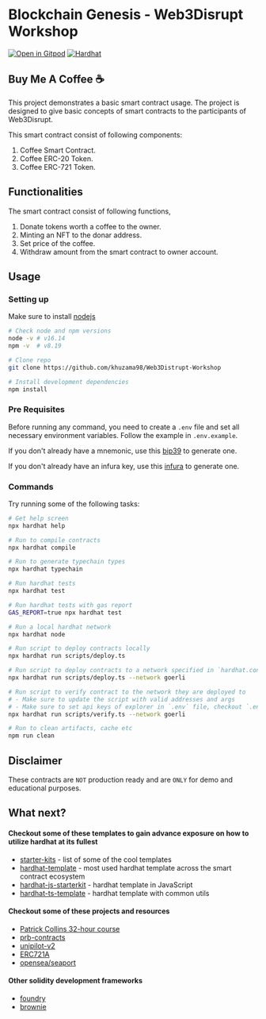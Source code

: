 # Blockchain Genesis - Web3Disrupt Workshop

[![Open in Gitpod][gitpod-badge]][gitpod] [![Hardhat][hardhat-badge]][hardhat]

[gitpod]: https://gitpod.io/#https://github.com/khuzama98/Web3Distrupt-Workshop
[gitpod-badge]: https://img.shields.io/badge/Gitpod-Open%20in%20Gitpod-FFB45B?logo=gitpod
[hardhat]: https://hardhat.org/
[hardhat-badge]: https://img.shields.io/badge/Built%20with-Hardhat-FFDB1C.svg

## Buy Me A Coffee ☕

This project demonstrates a basic smart contract usage. The project is designed to give basic concepts of smart contracts to the participants of Web3Disrupt.

This smart contract consist of following components:

1. Coffee Smart Contract.
2. Coffee ERC-20 Token.
3. Coffee ERC-721 Token.

## Functionalities

The smart contract consist of following functions,

1. Donate tokens worth a coffee to the owner.
2. Minting an NFT to the donar address.
3. Set price of the coffee.
4. Withdraw amount from the smart contract to owner account.

## Usage

### Setting up

Make sure to install [nodejs](https://nodejs.org/en/)

```sh
# Check node and npm versions
node -v # v16.14
npm -v  # v8.19

# Clone repo
git clone https://github.com/khuzama98/Web3Distrupt-Workshop

# Install development dependencies
npm install
```

### Pre Requisites

Before running any command, you need to create a `.env` file and set all necessary environment
variables. Follow the example in `.env.example`.

If you don't already have a mnemonic, use this [bip39](https://iancoleman.io/bip39/) to
generate one.

If you don't already have an infura key, use this [infura](https://infura.io/) to generate one.

### Commands

Try running some of the following tasks:

```sh
# Get help screen
npx hardhat help

# Run to compile contracts
npx hardhat compile

# Run to generate typechain types
npx hardhat typechain

# Run hardhat tests
npx hardhat test

# Run hardhat tests with gas report
GAS_REPORT=true npx hardhat test

# Run a local hardhat network
npx hardhat node

# Run script to deploy contracts locally
npx hardhat run scripts/deploy.ts

# Run script to deploy contracts to a network specified in `hardhat.config.ts`
npx hardhat run scripts/deploy.ts --network goerli

# Run script to verify contract to the network they are deployed to
# - Make sure to update the script with valid addresses and args
# - Make sure to set api keys of explorer in `.env` file, checkout `.env.example` for example
npx hardhat run scripts/verify.ts --network goerli

# Run to clean artifacts, cache etc
npm run clean
```

## Disclaimer

These contracts are `NOT` production ready and are `ONLY` for demo and educational purposes.

## What next?

#### Checkout some of these templates to gain advance exposure on how to utilize hardhat at its fullest

- [starter-kits](https://github.com/smartcontractkit/starter-kits) - list of some of the cool templates
- [hardhat-template](https://github.com/paulrberg/hardhat-template) - most used hardhat template across the smart contract ecosystem
- [hardhat-js-starterkit](https://github.com/ahmedali8/hardhat-js-starterkit) - hardhat template in JavaScript
- [hardhat-ts-template](https://github.com/ahmedali8/hardhat-ts-template) - hardhat template with common utils

#### Checkout some of these projects and resources

- [Patrick Collins 32-hour course](https://youtu.be/gyMwXuJrbJQ)
- [prb-contracts](https://github.com/paulrberg/prb-contracts/tree/95f575eaf03fae1ac630405ec485d28d82c83e8a)
- [unipilot-v2](https://github.com/Unipilot/unipilot-v2)
- [ERC721A](https://github.com/chiru-labs/ERC721A)
- [opensea/seaport](https://github.com/ProjectOpenSea/seaport)

#### Other solidity development frameworks

- [foundry](https://book.getfoundry.sh/)
- [brownie](https://github.com/eth-brownie/brownie)
